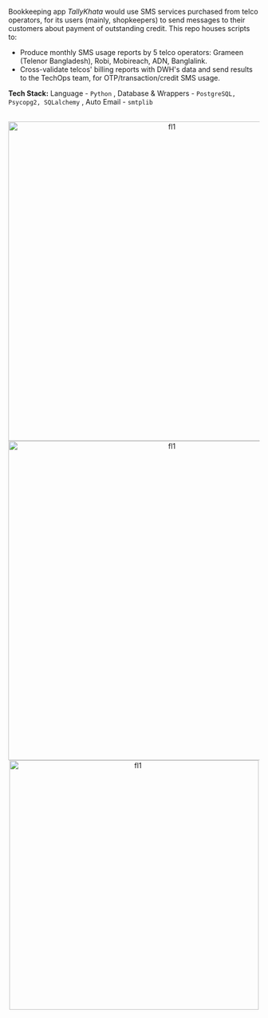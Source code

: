 Bookkeeping app *TallyKhata* would use SMS services purchased from telco operators, for its users (mainly, shopkeepers) to send messages to their customers about payment of outstanding credit. This repo houses scripts to:
- Produce monthly SMS usage reports by 5 telco operators: Grameen (Telenor Bangladesh), Robi, Mobireach, ADN, Banglalink.
- Cross-validate telcos' billing reports with DWH's data and send results to the TechOps team, for OTP/transaction/credit SMS usage.

**Tech Stack:** Language - `Python` , Database & Wrappers - `PostgreSQL, Psycopg2, SQLalchemy` , Auto Email - `smtplib`<br><br>

<p align="center">
<img width="640" alt="fl1" src="https://github.com/shithi30/shithi30/assets/43873081/a27dca70-fbbf-400e-96b6-be9827e4d906">
<img width="640" alt="fl1" src="https://github.com/shithi30/shithi30/assets/43873081/87b8ed07-aeef-4da4-b97a-45c76ffdae80"><br>
<img width="500" alt="fl1" src="https://github.com/shithi30/shithi30/assets/43873081/436c12e3-658d-499a-be73-7a3d937bcda5"><br>
</p>



